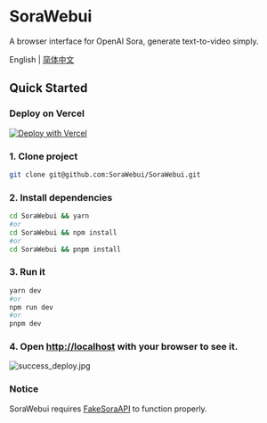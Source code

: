 # SoraWebui
A browser interface for OpenAI Sora, generate text-to-video simply.

<div align="left">

English | [简体中文](https://github.com/SoraWebui/SoraWebui/blob/main/README.zh-CN.md)

</div>

## Quick Started

### Deploy on Vercel
[![Deploy with Vercel](https://vercel.com/button)](https://vercel.com/new/clone?repository-url=https%3A%2F%2Fgithub.com%2FSoraWebui%2FSoraWebui&project-name=SoraWebui&repository-name=SoraWebui&external-id=https%3A%2F%2Fgithub.com%2FSoraWebui%2FSoraWebui%2Ftree%2Fmain)

### 1. Clone project

```bash
git clone git@github.com:SoraWebui/SoraWebui.git
```

### 2. Install dependencies

```bash
cd SoraWebui && yarn
#or
cd SoraWebui && npm install
#or
cd SoraWebui && pnpm install
```

### 3. Run it

```bash
yarn dev
#or
npm run dev
#or
pnpm dev
```

### 4. Open [http://localhost](http://localhost) with your browser to see it.
![success_deploy.jpg](https://sorawebui.com/success_deploy.jpg)


### Notice
SoraWebui requires [FakeSoraAPI](https://github.com/SoraWebui/FakeSoraAPI) to function properly.
